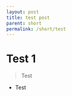 ```yaml
---
layout: post
title: test post
parent: short
permalink: /short/test
---
```


# Test 1 
> Test
- Test
